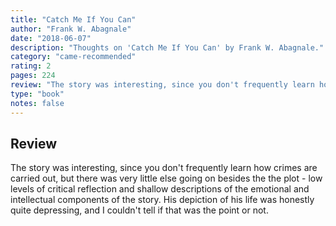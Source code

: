 ```yaml
---
title: "Catch Me If You Can"
author: "Frank W. Abagnale"
date: "2018-06-07"
description: "Thoughts on 'Catch Me If You Can' by Frank W. Abagnale."
category: "came-recommended"
rating: 2
pages: 224
review: "The story was interesting, since you don't frequently learn how crimes are carried out, but there was very little else going on besides the the plot - low levels of critical reflection and shallow descriptions of the emotional and intellectual components of the story. His depiction of his life was honestly quite depressing, and I couldn't tell if that was the point or not."
type: "book"
notes: false
---
```


## Review

The story was interesting, since you don't frequently learn how crimes are carried out, but there was very little else going on besides the the plot - low levels of critical reflection and shallow descriptions of the emotional and intellectual components of the story. His depiction of his life was honestly quite depressing, and I couldn't tell if that was the point or not.

